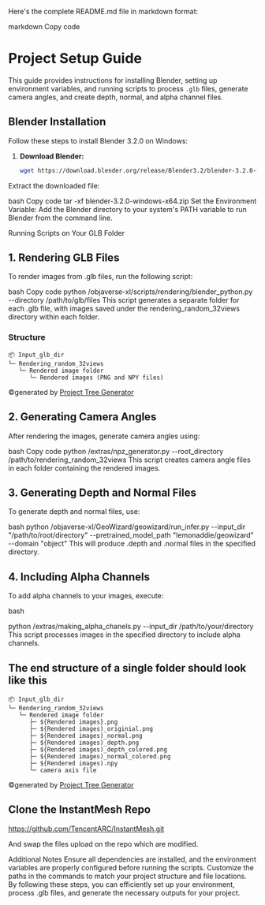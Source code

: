 

Here's the complete README.md file in markdown format:

markdown
Copy code
# Project Setup Guide

This guide provides instructions for installing Blender, setting up environment variables, and running scripts to process `.glb` files, generate camera angles, and create depth, normal, and alpha channel files.

## Blender Installation

Follow these steps to install Blender 3.2.0 on Windows:

1. **Download Blender:**
   ```bash
   wget https://download.blender.org/release/Blender3.2/blender-3.2.0-windows-x64.zip
Extract the downloaded file:

bash
Copy code
tar -xf blender-3.2.0-windows-x64.zip
Set the Environment Variable:
Add the Blender directory to your system's PATH variable to run Blender from the command line.

Running Scripts on Your GLB Folder
## 1. Rendering GLB Files
To render images from .glb files, run the following script:

bash
Copy code
python /objaverse-xl/scripts/rendering/blender_python.py --directory /path/to/glb/files
This script generates a separate folder for each .glb file, with images saved under the rendering_random_32views directory within each folder.

### Structure 

```
📦 Input_glb_dir
└─ Rendering_random_32views
   └─ Rendered image folder
      └─ Rendered images (PNG and NPY files)
```
©generated by [Project Tree Generator](https://woochanleee.github.io/project-tree-generator)


## 2. Generating Camera Angles
After rendering the images, generate camera angles using:

bash
Copy code
python /extras/npz_generator.py --root_directory /path/to/rendering_random_32views
This script creates camera angle files in each folder containing the rendered images.

## 3. Generating Depth and Normal Files
To generate depth and normal files, use:

bash
python /objaverse-xl/GeoWizard/geowizard/run_infer.py --input_dir "/path/to/root/directory" --pretrained_model_path "lemonaddie/geowizard" --domain "object"
This will produce .depth and .normal files in the specified directory.

## 4. Including Alpha Channels
To add alpha channels to your images, execute:

bash

python /extras/making_alpha_chanels.py --input_dir /path/to/your/directory
This script processes images in the specified directory to include alpha channels.

## The end structure of a single folder should look like this 
```
📦 Input_glb_dir
└─ Rendering_random_32views
   └─ Rendered image folder
      ├─ ${Rendered images}.png
      ├─ ${Rendered images)_originial.png
      ├─ ${Rendered images)_normal.png
      ├─ ${Rendered images)_depth.png
      ├─ ${Rendered images)_depth_colored.png
      ├─ ${Rendered images)_normal_colored.png
      ├─ ${Rendered images).npy
      └─ camera axis file
```
©generated by [Project Tree Generator](https://woochanleee.github.io/project-tree-generator)

## Clone the InstantMesh Repo 
https://github.com/TencentARC/InstantMesh.git

And swap the files upload on the repo which are modified.

Additional Notes
Ensure all dependencies are installed, and the environment variables are properly configured before running the scripts.
Customize the paths in the commands to match your project structure and file locations.
By following these steps, you can efficiently set up your environment, process .glb files, and generate the necessary outputs for your project.



